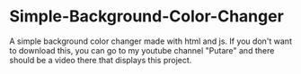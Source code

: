 # Simple-Background-Color-Changer
A simple background color changer made with html and js. If you don't want to download this, you can go to my youtube channel "Putare" and there should be a video there that displays this project.
